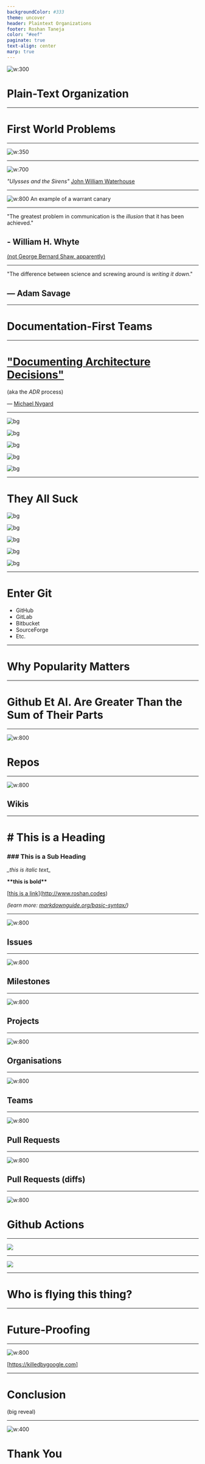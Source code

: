 ```yaml
---
backgroundColor: #333
theme: uncover
header: Plaintext Organizations
footer: Roshan Taneja
color: "#eef"
paginate: true
text-align: center
marp: true
---
```


![w:300](30_Obsidian/32_Attachments/Plaintext/git-logo.png)

# Plain-Text Organization

---

# First World Problems

---

![w:350](30_Obsidian/32_Attachments/Plaintext/rework-book.png)

---
![w:700](30_Obsidian/32_Attachments/Plaintext/ulysses-and-the-sirens-waterhouse.jpg)

_"Ulysses and the Sirens"_ [John William Waterhouse](https://en.wikipedia.org/wiki/John_William_Waterhouse)

---

![w:800](30_Obsidian/32_Attachments/Plaintext/the-fbi-has-not-been-here.png)
An example of a warrant canary

---

"The greatest problem in communication is the _illusion_ that it has been achieved."

## - William H. Whyte

[(not George Bernard Shaw, apparently)](https://quoteinvestigator.com/2014/08/31/illusion/)

---

"The difference between science and screwing around is _writing it down_."

## &mdash; Adam Savage

---

# Documentation-First Teams

---

# ["Documenting Architecture Decisions"](https://cognitect.com/blog/2011/11/15/documenting-architecture-decisions)

(aka the _ADR_ process)

&mdash; [Michael Nygard](https://cognitect.com/authors/MichaelNygard.html)

---

![bg](30_Obsidian/32_Attachments/Plaintext/gdocs-screenshot.png)

![bg](30_Obsidian/32_Attachments/Plaintext/jamboard-photo.png)

![bg](30_Obsidian/32_Attachments/Plaintext/confluence-screenshot.png)

![bg](30_Obsidian/32_Attachments/Plaintext/pivotal-tracker-screenshot.png)

![bg](30_Obsidian/32_Attachments/Plaintext/trello-screenshot.png)

---

# They All Suck

![bg](30_Obsidian/32_Attachments/Plaintext/gdocs-screenshot.png)

![bg](30_Obsidian/32_Attachments/Plaintext/jamboard-photo.png)

![bg](30_Obsidian/32_Attachments/Plaintext/confluence-screenshot.png)

![bg](30_Obsidian/32_Attachments/Plaintext/pivotal-tracker-screenshot.png)

![bg](30_Obsidian/32_Attachments/Plaintext/trello-screenshot.png)

---

# Enter Git

- GitHub
- GitLab
- Bitbucket
- SourceForge
- Etc.

---

# Why Popularity Matters

---

# Github Et Al. Are Greater Than the Sum of Their Parts

---

![w:800](30_Obsidian/32_Attachments/Plaintext/repo.png)

# Repos

---

![w:800](30_Obsidian/32_Attachments/Plaintext/wiki2.png)

## Wikis

---

# \# This is a Heading

### \#\#\# This is a Sub Heading

_\_this is italic text\__

**\*\*this is bold\*\***

\[[this is a link]()\](http://www.roshan.codes)

_(learn more: [markdownguide.org/basic-syntax/](https://www.markdownguide.org/basic-syntax/))_

---

![w:800](30_Obsidian/32_Attachments/Plaintext/issues.png)

## Issues

---
![w:800](30_Obsidian/32_Attachments/Plaintext/milestones.png)

## Milestones

---
![w:800](30_Obsidian/32_Attachments/Plaintext/projects.png)

## Projects

---

![w:800](30_Obsidian/32_Attachments/Plaintext/org-public.png)

## Organisations

---

![w:800](30_Obsidian/32_Attachments/Plaintext/teams.png)

## Teams

---

![w:800](30_Obsidian/32_Attachments/Plaintext/PR.png)

## Pull Requests

---

![w:800](30_Obsidian/32_Attachments/Plaintext/PR%20diff.png)

## Pull Requests (diffs)

---

![w:800](30_Obsidian/32_Attachments/Plaintext/action.png)

# Github Actions

---

![](30_Obsidian/32_Attachments/Plaintext/language-tool-on-premise.png)

---

![](30_Obsidian/32_Attachments/Plaintext/nvme.png)

---

# Who is flying this thing?

---

# Future-Proofing

---

![w:800](30_Obsidian/32_Attachments/Plaintext/killed-by-google-10-23.png)

[https://killedbygoogle.com]

---

# Conclusion
(big reveal)

---

![w:400](30_Obsidian/32_Attachments/Plaintext/pool.jpg)

# Thank You
